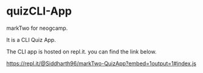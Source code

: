 # quizCLI-App

markTwo for neogcamp.

It is a CLI Quiz App.

The CLI app is hosted on repl.it. you can find the link below.

https://repl.it/@Siddharth96/markTwo-QuizApp?embed=1output=1#index.js
